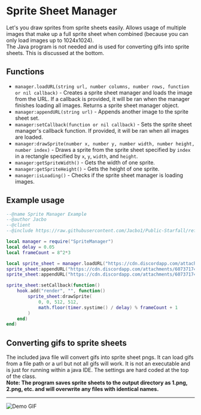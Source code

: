 # Sprite Sheet Manager
Let's you draw sprites from sprite sheets easily. Allows usage of multiple images that make up a full sprite sheet when combined (because you can only load images up to 1024x1024).  
The Java program is not needed and is used for converting gifs into sprite sheets. This is discussed at the bottom.

## Functions
* `manager.loadURL(string url, number columns, number rows, function or nil callback)` - Creates a sprite sheet manager and loads the image from the URL. If a callback is provided, it will be ran when the manager finishes loading all images. Returns a sprite sheet manager object.
* `manager:appendURL(string url)` - Appends another image to the sprite sheet set.
* `manager:setCallback(function or nil callback)` - Sets the sprite sheet manager's callback function. If provided, it will be ran when all images are loaded.
* `manager:drawSprite(number x, number y, number width, number height, number index)` - Draws a sprite from the sprite sheet specified by `index` in a rectangle specified by `x`, `y`, `width`, and `height`.
* `manager:getSpriteWidth()` - Gets the width of one sprite.
* `manager:getSpriteHeight()` - Gets the height of one sprite.
* `manager:isLoading()` - Checks if the sprite sheet manager is loading images.

## Example usage
```lua
--@name Sprite Manager Example
--@author Jacbo
--@client
--@include https://raw.githubusercontent.com/Jacbo1/Public-Starfall/refs/heads/main/Sprite%20Sheet%20Manager/Sprite%20Sheet%20Manager.lua as SpriteManager

local manager = require("SpriteManager")
local delay = 0.05
local frameCount = 8^2*3

local sprite_sheet = manager.loadURL("https://cdn.discordapp.com/attachments/607371740540305424/871456722873618442/1.png", 8, 8)
sprite_sheet:appendURL("https://cdn.discordapp.com/attachments/607371740540305424/871456756759404584/2.png")
sprite_sheet:appendURL("https://cdn.discordapp.com/attachments/607371740540305424/871456772580335737/3.png")

sprite_sheet:setCallback(function()
    hook.add("render", "", function()
        sprite_sheet:drawSprite(
            0, 0, 512, 512,
            math.floor(timer.systime() / delay) % frameCount + 1
        )
    end)
end)
```

## Converting gifs to sprite sheets
The included java file will convert gifs into sprite sheet pngs. It can load gifs from a file path or a url but not all gifs will work. It is not an executable and is just for running within a java IDE. The settings are hard coded at the top of the class.  
**Note: The program saves sprite sheets to the output directory as 1.png, 2.png, etc. and will overwrite any files with identical names.**

---
![Demo GIF](https://github.com/Jacbo1/Public-Starfall/blob/main/Sprite%20Sheet%20Manager/demo.gif?raw=true)
